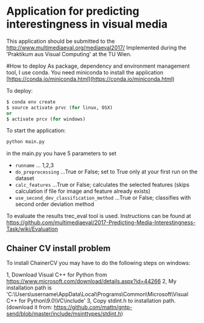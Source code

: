 # Application for predicting interestingness in visual media
This application should be submitted to the http://www.multimediaeval.org/mediaeval2017/
Implemented during the 'Praktikum aus Visual Computing' at the TU Wien.

#How to deploy
As package, dependency and environment management tool, I use conda.
You need miniconda to install the application [https://conda.io/miniconda.html](https://conda.io/miniconda.html)

To deploy: 
```python 
$ conda env create
$ source activate prvc (for linux, OSX)
or
$ activate prcv (for windows)
```

To start the application:
 
```python
python main.py
```

in the main.py you have 5 parameters to set
* ```runname``` ... 1,2,3
* ```do_preprocessing``` ...True or False; set to True only at your first run on the dataset
* ```calc_features``` ...True or False; calculates the selected features (skips calculation if file for image and feature already exists)
* ```use_second_dev_classification_method``` ...True or False; classifies with second order deviation method


To evaluate the results trec_eval tool is used. Instructions can be found at https://github.com/multimediaeval/2017-Predicting-Media-Interestingness-Task/wiki/Evaluation


## Chainer CV install problem
To install ChainerCV you may have to do the following steps on windows:

1, Download Visual C++ for Python from https://www.microsoft.com/download/details.aspx?id=44266
2, My installation path is 'C:\Users\username\AppData\Local\Programs\Common\Microsoft\Visual C++ for Python\9.0\VC\include'
3, Copy stdint.h to installation path. (download it from: https://github.com/mattn/gntp-send/blob/master/include/msinttypes/stdint.h)